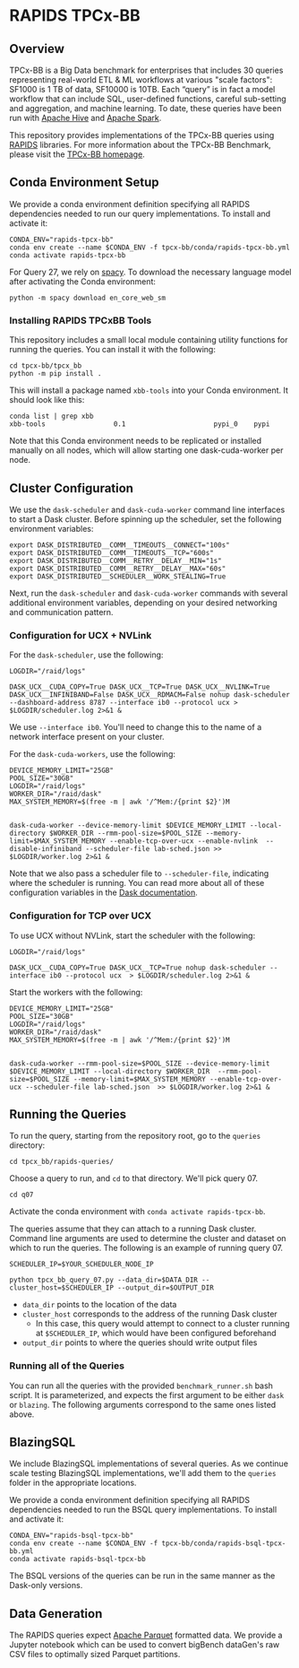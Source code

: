 # RAPIDS TPCx-BB

## Overview

TPCx-BB is a Big Data benchmark for enterprises that includes 30 queries representing real-world ETL & ML workflows at various "scale factors": SF1000 is 1 TB of data, SF10000 is 10TB. Each “query” is in fact a model workflow that can include SQL, user-defined functions, careful sub-setting and aggregation, and machine learning. To date, these queries have been run with [Apache Hive](http://hive.apache.org/) and [Apache Spark](http://spark.apache.org/).

This repository provides implementations of the TPCx-BB queries using [RAPIDS](https://rapids.ai/) libraries. For more information about the TPCx-BB Benchmark, please visit the [TPCx-BB homepage](http://www.tpc.org/tpcx-bb/default.asp).


## Conda Environment Setup

We provide a conda environment definition specifying all RAPIDS dependencies needed to run our query implementations. To install and activate it:

```
CONDA_ENV="rapids-tpcx-bb"
conda env create --name $CONDA_ENV -f tpcx-bb/conda/rapids-tpcx-bb.yml
conda activate rapids-tpcx-bb
```

For Query 27, we rely on [spacy](https://spacy.io/). To download the necessary language model after activating the Conda environment:

```
python -m spacy download en_core_web_sm
````


### Installing RAPIDS TPCxBB Tools
This repository includes a small local module containing utility functions for running the queries. You can install it with the following:

```
cd tpcx-bb/tpcx_bb
python -m pip install .

```

This will install a package named `xbb-tools` into your Conda environment. It should look like this:

```
conda list | grep xbb
xbb-tools                 0.1                      pypi_0    pypi
```

Note that this Conda environment needs to be replicated or installed manually on all nodes, which will allow starting one dask-cuda-worker per node.



## Cluster Configuration
We use the `dask-scheduler` and `dask-cuda-worker` command line interfaces to start a Dask cluster. Before spinning up the scheduler, set the following environment variables:

```
export DASK_DISTRIBUTED__COMM__TIMEOUTS__CONNECT="100s"
export DASK_DISTRIBUTED__COMM__TIMEOUTS__TCP="600s"
export DASK_DISTRIBUTED__COMM__RETRY__DELAY__MIN="1s"
export DASK_DISTRIBUTED__COMM__RETRY__DELAY__MAX="60s"
export DASK_DISTRIBUTED__SCHEDULER__WORK_STEALING=True
```

Next, run the `dask-scheduler` and `dask-cuda-worker` commands with several additional environment variables, depending on your desired networking and communication pattern.


### Configuration for UCX + NVLink

For the `dask-scheduler`, use the following:

```
LOGDIR="/raid/logs"

DASK_UCX__CUDA_COPY=True DASK_UCX__TCP=True DASK_UCX__NVLINK=True DASK_UCX__INFINIBAND=False DASK_UCX__RDMACM=False nohup dask-scheduler --dashboard-address 8787 --interface ib0 --protocol ucx > $LOGDIR/scheduler.log 2>&1 &
```

We use `--interface ib0`. You'll need to change this to the name of a network interface present on your cluster. 

For the `dask-cuda-workers`, use the following:

```
DEVICE_MEMORY_LIMIT="25GB"
POOL_SIZE="30GB"
LOGDIR="/raid/logs"
WORKER_DIR="/raid/dask"
MAX_SYSTEM_MEMORY=$(free -m | awk '/^Mem:/{print $2}')M


dask-cuda-worker --device-memory-limit $DEVICE_MEMORY_LIMIT --local-directory $WORKER_DIR --rmm-pool-size=$POOL_SIZE --memory-limit=$MAX_SYSTEM_MEMORY --enable-tcp-over-ucx --enable-nvlink  --disable-infiniband --scheduler-file lab-sched.json >> $LOGDIR/worker.log 2>&1 &
```

Note that we also pass a scheduler file to `--scheduler-file`, indicating where the scheduler is running. You can read more about all of these configuration variables in the [Dask documentation](https://docs.dask.org/en/latest/setup/cli.html).


### Configuration for TCP over UCX

To use UCX without NVLink, start the scheduler with the following:

```
LOGDIR="/raid/logs"

DASK_UCX__CUDA_COPY=True DASK_UCX__TCP=True nohup dask-scheduler --interface ib0 --protocol ucx  > $LOGDIR/scheduler.log 2>&1 &
```

Start the workers with the following:

```
DEVICE_MEMORY_LIMIT="25GB"
POOL_SIZE="30GB"
LOGDIR="/raid/logs"
WORKER_DIR="/raid/dask"
MAX_SYSTEM_MEMORY=$(free -m | awk '/^Mem:/{print $2}')M


dask-cuda-worker --rmm-pool-size=$POOL_SIZE --device-memory-limit $DEVICE_MEMORY_LIMIT --local-directory $WORKER_DIR  --rmm-pool-size=$POOL_SIZE --memory-limit=$MAX_SYSTEM_MEMORY --enable-tcp-over-ucx --scheduler-file lab-sched.json  >> $LOGDIR/worker.log 2>&1 &
```


## Running the Queries

To run the query, starting from the repository root, go to the `queries` directory:

```
cd tpcx_bb/rapids-queries/
```

Choose a query to run, and `cd` to that directory. We'll pick query 07.

```
cd q07
```

Activate the conda environment with `conda activate rapids-tpcx-bb`.

The queries assume that they can attach to a running Dask cluster. Command line arguments are used to determine the cluster and dataset on which to run the queries. The following is an example of running query 07.

```
SCHEDULER_IP=$YOUR_SCHEDULER_NODE_IP

python tpcx_bb_query_07.py --data_dir=$DATA_DIR --cluster_host=$SCHEDULER_IP --output_dir=$OUTPUT_DIR
```

- `data_dir` points to the location of the data
- `cluster_host` corresponds to the address of the running Dask cluster
    - In this case, this query would attempt to connect to a cluster running at `$SCHEDULER_IP`, which would have been configured beforehand
- `output_dir` points to where the queries should write output files


### Running all of the Queries

You can run all the queries with the provided `benchmark_runner.sh` bash script. It is parameterized, and expects the first argument to be either `dask` or `blazing`. The following arguments correspond to the same ones listed above. 


## BlazingSQL

We include BlazingSQL implementations of several queries. As we continue scale testing BlazingSQL implementations, we'll add them to the `queries` folder in the appropriate locations.

We provide a conda environment definition specifying all RAPIDS dependencies needed to run the BSQL query implementations. To install and activate it:

```
CONDA_ENV="rapids-bsql-tpcx-bb"
conda env create --name $CONDA_ENV -f tpcx-bb/conda/rapids-bsql-tpcx-bb.yml
conda activate rapids-bsql-tpcx-bb
```

The BSQL versions of the queries can be run in the same manner as the Dask-only versions.


## Data Generation

The RAPIDS queries expect [Apache Parquet](http://parquet.apache.org/) formatted data. We provide a Jupyter notebook which can be used to convert bigBench dataGen's raw CSV files to optimally sized Parquet partitions.
